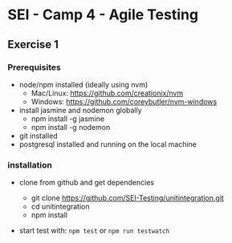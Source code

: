 # SEI - Camp 4 - Agile Testing
## Exercise 1

### Prerequisites

- node/npm installed (ideally using nvm)
    - Mac/Linux: https://github.com/creationix/nvm
    - Windows: https://github.com/coreybutler/nvm-windows
- install jasmine and nodemon globally    
    - npm install -g jasmine
    - npm install -g nodemon
- git installed
- postgresql installed and running on the local machine


### installation
- clone from github and get dependencies 
    - git clone https://github.com/SEI-Testing/unitintegration.git
    - cd unitintegration
    - npm install

- start test with: `npm test` or `npm run testwatch`